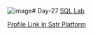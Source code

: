 ![image](https://github.com/user-attachments/assets/b4ce3bc5-59fa-4b7a-b69f-9b5bd49705fe)# Day-27
[SQL Lab](https://satr.codes/)

[Profile Link In Satr Platform](https://profile.satr.codes/abdulkrem_al_saif/public/achievements)
